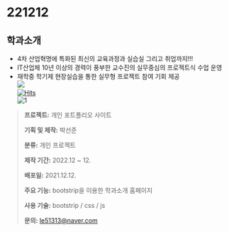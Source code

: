 # 221212
## 학과소개
* 4차 산업혁명에 특화된 최신의 교육과정과 실습실 그리고 취업까지!!!
* IT산업체 10년 이상의 경력이 풍부한 교수진의 실무중심의 프로젝트식 수업 운영
* 재학중 학기제 현장실습을 통한 실무형 프로젝트 참여 기회 제공<br>
<a href="https://packsunjun.github.io/221212/"><img src="https://img.shields.io/badge/Github-3DDC84?style=flat-square&logo=GitHub&logoColor=white"/></a><br>
[![Hits](https://hits.seeyoufarm.com/api/count/incr/badge.svg?url=https%3A%2F%2Fgithub.com%2Fpacksunjun%2F221121&count_bg=%23C8C83D&title_bg=%23FF0000&icon=&icon_color=%23FF00C7&title=%EC%A1%B0%ED%9A%8C%EC%88%98&edge_flat=true)](https://hits.seeyoufarm.com)<br>
![1](https://user-images.githubusercontent.com/112832753/206958671-88300bc5-dfa7-472b-b3bd-d066d63b3555.PNG)

> **프로젝트:** 개인 포트폴리오 사이트
>
> **기획 및 제작:** 박선준
>
> **분류:** 개인 프로젝트
>
> **제작 기간:** 2022.12 ~ 12.
>
> **배포일:** 2021.12.12.
>
> **주요 기능:** bootstrip을 이용한 학과소개 홈페이지
>
> **사용 기술:** bootstrip / css / js
>
> **문의:** le51313@naver.com
